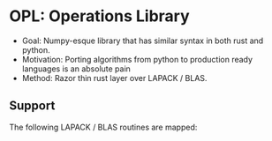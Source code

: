 # OPL: Operations Library
* Goal: Numpy-esque library that has similar syntax in both rust and python.
* Motivation: Porting algorithms from python to production ready languages is an absolute pain
* Method: Razor thin rust layer over LAPACK / BLAS.

## Support
The following LAPACK / BLAS routines are mapped:

